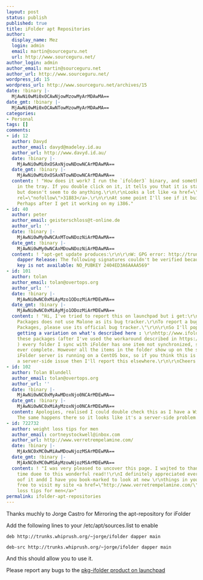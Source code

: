```yaml
---
layout: post
status: publish
published: true
title: iFolder apt Repositories
author:
  display_name: Mez
  login: admin
  email: martin@sourceguru.net
  url: http://www.sourceguru.net/
author_login: admin
author_email: martin@sourceguru.net
author_url: http://www.sourceguru.net/
wordpress_id: 15
wordpress_url: http://www.sourceguru.net/archives/15
date: !binary |-
  MjAwNi0wMi0xOCAwNjowMzowMyArMDAwMA==
date_gmt: !binary |-
  MjAwNi0wMi0xOCAwNTowMzowMyArMDAwMA==
categories:
- Personal
tags: []
comments:
- id: 12
  author: Davyd
  author_email: davyd@madeley.id.au
  author_url: http://www.davyd.id.au/
  date: !binary |-
    MjAwNi0wMi0xOSAxNjowNDowNCArMDAwMA==
  date_gmt: !binary |-
    MjAwNi0wMi0xOSAxNTowNDowNCArMDAwMA==
  content: ! "How does it work? I run the `ifolder3` binary, and something appears
    in the tray. If you double click on it, it tells you that it is starting iFolder,
    but doesn't seem to do anything.\r\n\r\nLooks a lot like <a href=\"https://launchpad.net/products/pkg-ifolder/+bug/31883\"
    rel=\"nofollow\">31883</a>.\r\n\r\nAt some point I'll see if it builds on amd64.
    Perhaps after I get it working on my i386."
- id: 40
  author: peter
  author_email: geisterschloss@t-online.de
  author_url: ''
  date: !binary |-
    MjAwNi0wMy0wNCAxMTowNDozNiArMDAwMA==
  date_gmt: !binary |-
    MjAwNi0wMy0wNCAxMDowNDozNiArMDAwMA==
  content: ! "apt-get update produces:\r\n\r\nW: GPG error: http://trunks.whiprush.org
    dapper Release: The following signatures couldn't be verified because the public
    key is not available: NO_PUBKEY 2404ED3A6AAAA569"
- id: 101
  author: tolan
  author_email: tolan@overtops.org
  author_url: ''
  date: !binary |-
    MjAwNi0wNC0xMiAyMzo1ODozMiArMDEwMA==
  date_gmt: !binary |-
    MjAwNi0wNC0xMiAyMjo1ODozMiArMDEwMA==
  content: ! "Hi, I've tried to report this on launchpad but i get:\r\n\r\n\r\n\"Ifolder
    Packages does not use Malone as its bug tracker.\r\nTo report a bug about Ifolder
    Packages, please use its official bug tracker.\"\r\n\r\nSo I'll pop it here.\r\n\r\nI'm
    getting a variation on what's described here : \r\nhttp://www.ifolder.com/index.php/Client_Troubleshooting:_n_items_not_synchronized\r\n\r\nWith
    these packages (after I've used the workaround described in https://launchpad.net/products/pkg-ifolder/+bug/31883
    ) every folder I sync with iFolder has one item not synchronized, so no synch
    ever complete. However all the items in the folder show up on the server.\r\n\r\nThe
    iFolder server is running on a CentOS box, so if you think this is likely to be
    a server-side issue then I'll report this elsewhere.\r\n\r\nCheers for the packages!"
- id: 102
  author: Tolan Blundell
  author_email: tolan@overtops.org
  author_url: ''
  date: !binary |-
    MjAwNi0wNC0xMyAwMDoxNjo0NCArMDEwMA==
  date_gmt: !binary |-
    MjAwNi0wNC0xMiAyMzoxNjo0NCArMDEwMA==
  content: Apologies, realised I could double check this as I have a Windows partition.
    The same happens there so it looks like it's a server-side problem.
- id: 722732
  author: weight loss tips for men
  author_email: cortneystockwell@inbox.com
  author_url: http://www.verretrempelamine.com/
  date: !binary |-
    MjAxNC0xMC0wMiAwMDowNjozMSArMDEwMA==
  date_gmt: !binary |-
    MjAxNC0xMC0wMSAyMzowNjozMSArMDEwMA==
  content: ! "I was very pleased to uncover this page. I wajted to thank you for your
    time duee to this wonderful read!!\r\nI definitely appreciated every little bit
    oof it andd I have you book-marked to look at new \r\nthings in your blog.\r\n\r\nFeell
    free to visit my site <a href=\"http://www.verretrempelamine.com/\" rel=\"nofollow\">weight
    loss tips for men</a>"
permalink: ifolder-apt-repositories
---
```

<p>Thanks muchly to Jorge Castro for Mirroring the apt-repository for iFolder</p>
<p>Add the following lines to your /etc/apt/sources.list to enable</p>
<p><code>deb http://trunks.whiprush.org/~jorge/ifolder dapper main<br />
deb-src http://trunks.whiprush.org/~jorge/ifolder dapper main</code></p>
<p>And this should allow you to use it.</p>
<p>Please report any bugs to the <a target="_blank" href="https://launchpad.net/products/pkg-ifolder/+filebug">pkg-ifolder product on launchpad</a><br />
<code /></p>

